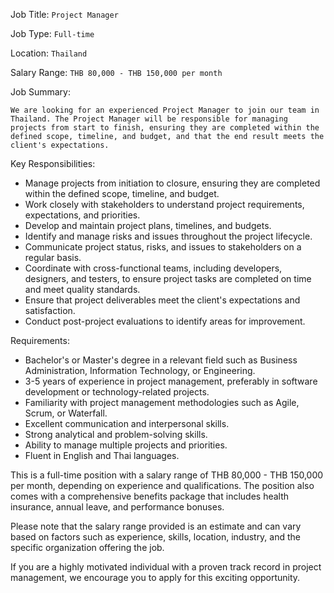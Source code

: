 Job Title: `Project Manager`

Job Type: `Full-time`

Location: `Thailand`

Salary Range: `THB 80,000 - THB 150,000 per month`

Job Summary:

`We are looking for an experienced Project Manager to join our team in Thailand. The Project Manager will be responsible for managing projects from start to finish, ensuring they are completed within the defined scope, timeline, and budget, and that the end result meets the client's expectations.`

Key Responsibilities:

* Manage projects from initiation to closure, ensuring they are completed within the defined scope, timeline, and budget.
* Work closely with stakeholders to understand project requirements, expectations, and priorities.
* Develop and maintain project plans, timelines, and budgets.
* Identify and manage risks and issues throughout the project lifecycle.
* Communicate project status, risks, and issues to stakeholders on a regular basis.
* Coordinate with cross-functional teams, including developers, designers, and testers, to ensure project tasks are completed on time and meet quality standards.
* Ensure that project deliverables meet the client's expectations and satisfaction.
* Conduct post-project evaluations to identify areas for improvement.

Requirements:

* Bachelor's or Master's degree in a relevant field such as Business Administration, Information Technology, or Engineering.
* 3-5 years of experience in project management, preferably in software development or technology-related projects.
* Familiarity with project management methodologies such as Agile, Scrum, or Waterfall.
* Excellent communication and interpersonal skills.
* Strong analytical and problem-solving skills.
* Ability to manage multiple projects and priorities.
* Fluent in English and Thai languages.

This is a full-time position with a salary range of THB 80,000 - THB 150,000 per month, depending on experience and qualifications. The position also comes with a comprehensive benefits package that includes health insurance, annual leave, and performance bonuses.

Please note that the salary range provided is an estimate and can vary based on factors such as experience, skills, location, industry, and the specific organization offering the job.

If you are a highly motivated individual with a proven track record in project management, we encourage you to apply for this exciting opportunity.